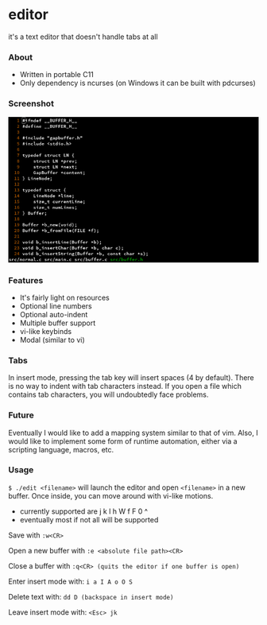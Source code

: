 editor
======

it's a text editor that doesn't handle tabs at all

### About
 - Written in portable C11
 - Only dependency is ncurses (on Windows it can be built with pdcurses)


### Screenshot

![screenshot of the editor running in gnome-terminal](/screenshot.png?raw=true "Running in gnome-terminal")

### Features

 - It's fairly light on resources
 - Optional line numbers
 - Optional auto-indent
 - Multiple buffer support
 - vi-like keybinds
 - Modal (similar to vi)
 
### Tabs
 
In insert mode, pressing the tab key will insert spaces (4 by default).
There is no way to indent with tab characters instead.
If you open a file which contains tab characters, you will undoubtedly face problems.

### Future

Eventually I would like to add a mapping system similar to that of vim. Also, I would like to implement some form of runtime automation, either via a scripting language, macros, etc.

### Usage

`$ ./edit <filename>` will launch the editor and open `<filename>` in a new buffer.
Once inside, you can move around with vi-like motions.
 - currently supported are j k l h W f F 0 ^
 - eventually most if not all will be supported

Save with `:w<CR>`

Open a new buffer with `:e <absolute file path><CR>`

Close a buffer with `:q<CR> (quits the editor if one buffer is open)`

Enter insert mode with: `i a I A o O S`

Delete text with: `dd D (backspace in insert mode)`

Leave insert mode with: `<Esc> jk`
